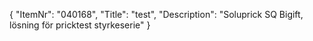 {
  "ItemNr": "040168",
  "Title": "test",
  "Description": "Soluprick SQ Bigift, lösning för pricktest styrkeserie"
}